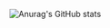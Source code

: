 ![Anurag's GitHub stats](https://github-readme-stats.vercel.app/api?username=Akulla-A&count_private=true&show_icons=true&theme=github_dark)
